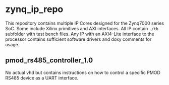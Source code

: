 zynq_ip_repo
============

This repository contains multiple IP Cores designed for the Zynq7000 series SoC. Some include Xilinx primitives and AXI interfaces. All IP contain `./tb` subfolder with test bench files. Any IP with an AXI4-Lite interface to the processor contains sufficient software drivers and doxy comments for usage.

pmod_rs485_controller_1.0
-------------------------
No actual vhd but contains instructions on how to control a specific PMOD RS485 device as a UART interface.

